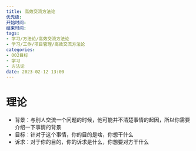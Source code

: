 ```yaml
---
title: 高效交流方法论
优先级: 
开始时间: 
结束时间: 
tags: 
- 学习/方法论/高效交流方法论
- 学习/工作/项目管理/高效交流方法论
categories: 
- 002目标
- 学习
- 方法论
date: 2023-02-12 13:00
---
```

# 理论

- 背景：与别人交流一个问题的时候，他可能并不清楚事情的起因，所以你需要介绍一下事情的背景
- 目标：针对于这个事情，你的目的是啥，你想干什么
- 诉求：对于你的目的，你的诉求是什么，你想要对方干什么

